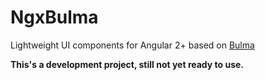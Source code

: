 # NgxBulma

Lightweight UI components for Angular 2+ based on [Bulma](https://bulma.io/)

**This's a development project, still not yet ready to use.**
